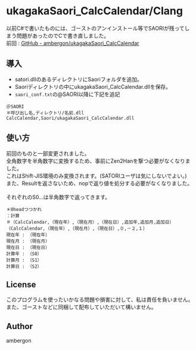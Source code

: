 # ukagakaSaori_CalcCalendar/Clang
以前C#で書いたものには、ゴーストのアンインストール等でSAORIが残ってしまう問題があったのでCで書き直しました。<br>
前回 : [GitHub - ambergon/ukagakaSaori_CalcCalendar](https://github.com/ambergon/ukagakaSaori_CalcCalendar)<br>


## 導入

- satori.dllのあるディレクトリにSaoriフォルダを追加。<br>
- Saoriディレクトリの中にukagakaSaori_CalcCalendar.dllを保存。<br>
- `saori_conf.txt`の@SAORI以降に下記を追記<br>

```
＠SAORI
＃呼び出し名,ディレクトリ/名前.dll
CalcCalendar,Saori/ukagakaSaori_CalcCalendar.dll
```


## 使い方
前回のものと一部変更されました。<br>
全角数字を半角数字に変換するため、事前にZen2Hanを撃つ必要がなくなりました。<br>
これはShift-JIS環境のみ変換されます。(SATORIユーザは気にしないでよい。)<br>
また、Resultを返さないため、nopで返り値を処分する必要がなくなりました。<br>
<br>
それぞれのS0...は半角数字で返ってきます。<br>
```
＊0headつつかれ
：計算
＃（CalcCalendar,（現在年）,（現在月）,（現在日）,追加年,追加月,追加日）
（CalcCalendar,（現在年）,（現在月）,（現在日）,０,－２,１）
現在年 : （現在年）
現在月 : （現在月）
現在日 : （現在日）
計算年 : （S0）
計算月 : （S1）
計算日 : （S2）
```


## License
このプログラムを使ったいかなる問題や損害に対して、私は責任を負いません。<br>
また、ゴーストなどに同梱して配布していただいて構いません。<br>


## Author
ambergon
